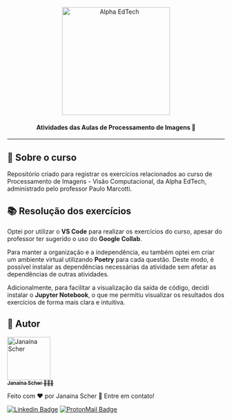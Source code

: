 <div  align="center">
	<a  href="https://www.alphaedtech.org.br/">
		<img  src="https://user-images.githubusercontent.com/79182711/171509048-91800b54-de74-4dae-9924-3ce431a7cef2.png"  alt="Alpha EdTech"  title="Alpha EdTech"  width="250" />
	</a>
	<h4>
		Atividades das Aulas de Processamento de Imagens 👀
	</h4>
</div>  

--- 
## 🧐 Sobre o curso

Repositório criado para registrar os exercícios relacionados ao curso de Processamento de Imagens - Visão Computacional, da Alpha EdTech, administrado pelo professor Paulo Marcotti.

## 📚 Resolução dos exercícios

Optei por utilizar o **VS Code** para realizar os exercícios do curso, apesar do professor ter sugerido o uso do **Google Collab**. 

Para manter a organização e a independência, eu também optei em criar um ambiente virtual utilizando **Poetry** para cada questão. Deste modo, é possível instalar as dependências necessárias da atividade sem afetar as dependências de outras atividades.

Adicionalmente, para facilitar a visualização da saída de código, decidi instalar o **Jupyter Notebook**, o que me permitiu visualizar os resultados dos exercícios de forma mais clara e intuitiva.

## 🦸 Autor  

<div>
	<a  href="https://github.com/janascher">
		<img  src="https://avatars.githubusercontent.com/u/79182711?v=4"  width="100px;"  alt="Janaína Scher"/>
		<br />
		<sub>
			<b>Janaína Scher</b> 👩🏻‍💻
		</sub>
	</a>
</div>  

Feito com ❤️ por Janaína Scher 👋 Entre em contato! 

[![Linkedin Badge](https://img.shields.io/badge/LinkedIn-0077B5?style=for-the-badge&logo=linkedin&logoColor=white)](https://www.linkedin.com/in/janainascher/) [![ProtonMail Badge](https://img.shields.io/badge/ProtonMail-8B89CC?style=for-the-badge&logo=protonmail&logoColor=white)](mailto:janainascher@protonmail.com)

